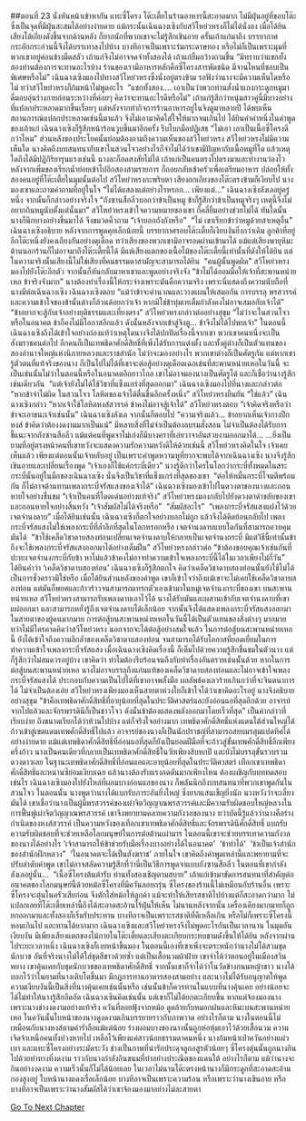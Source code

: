 ##ตอนที่ 23 นั่งหันหน้าเข้าหากัน แทะซี่โครง
โต๊ะเตี้ยในร้านอาหารนี้สะอาดมาก ไม่มีฝุ่นอยู่ที่ขอบโต๊ะซึ่งเป็นจุดที่มีฝุ่นสะสมได้อย่างง่ายดาย แม้กระนั้นเฉินฉางเซิงกับสวีโหย่วหรงก็ไม่ได้นั่งลง เมื่อได้ยินเสียงโต้เถียงดังขึ้นจากด้านหลัง ก็ยากนักที่พวกเขาจะไม่รู้สึกเขินอาย ครั้นเถ้าแก่มาถึง บรรยากาศกระอักกระอ่วนนี้จึงได้บรรเทาลงไปบ้าง
บางทีอาจเป็นเพราะร่มกระดาษทอง หรือไม่ก็เป็นเพราะมุมที่พวกเขาอยู่ค่อนข้างมืดสลัว เถ้าแก่จึงไม่อาจจดจำทั้งสองได้ เถ้าแก่ยิ้มกว้างถามขึ้น “มิทราบว่าแขกทั้งสองท่านต้องการจะทานอะไรบ้าง ร้านของเรามีอาหารหลักคือซี่โครงสารพัดชนิด มีจานไหนที่ชอบเป็นพิเศษหรือไม่”
เฉินฉางเซิงมองไปทางสวีโหย่วหรงซึ่งนั่งอยู่ตรงข้าม รอฟังว่านางจะมีความเห็นใดหรือไม่ ทว่าสวีโหย่วหรงก็ก้มหน้าไม่พูดอะไร
 “แขกทั้งสอง.... เอาเป็นว่าพวกท่านสั่งน้ำแกงกระดูกหมูมาดื่มอบอุ่นร่างกายก่อนระหว่างที่ค่อยๆ คิดว่าจะทานอะไรดีหรือไม่”
เถ้าแก่รู้สึกว่าหนุ่มสาวคู่นี้มีบางอย่างที่แปลกประหลาดมากขึ้นเรื่อยๆ แต่หลังจากทำกิจการร้านอาหารอยู่ในจิงตูมาหลายปี ได้พบเห็นสถานการณ์แปลกประหลาดเช่นนี้มาแล้ว จึงไม่เอามาคิดใส่ใจให้มากจนเกินไป
ได้ยินคำคำหนึ่งในคำพูดของเถ้าแก่ เฉินฉางเซิงก็รู้สึกหน้าร้อนวูบขึ้นมาอีกครั้ง รีบโบกมือปฏิเสธ “ไม่เอา เอาเป็นเนื้อซี่โครงดีกว่าไหม”
ส่วนหลังของประโยคนั้นย่อมต้องถามถึงความเห็นของสวีโหย่วหรง สวีโหย่วหรงไม่มีความเห็นใด นางคิดถึงบทสนทนากับเขาในสวนโจวอย่างไรก็จำไม่ได้ว่าเขามีปัญหากับเนื้อหมูที่ใด แล้วเหตุใดถึงได้มีปฏิกิริยารุนแรงเช่นนี้ นางละก็อดสงสัยไม่ได้
เถ้าแก่เป็นคนตรงไปตรงมาและทำงานว่องไว หลังจากเพิ่มของเรียกน้ำย่อยเข้าไปอีกสองสามรายการ ก็ถอยกลับเข้าครัวเพื่อเตรียมอาหาร ปล่อยให้ทั้งสองคนอยู่ที่โต๊ะเตี้ยในมุมนั้นต่อไป สวีโหย่วหรงกะพริบตา เสียงถกเถียงของโต๊ะตรงข้ามก็เงียบไป นางมองเขาและถามคำถามที่อยู่ในใจ
“ไม่ได้แสลงแต่อย่างไรหรอก... เพียงแต่...”
เฉินฉางเซิงลังเลอยู่ครู่หนึ่ง จากนั้นก็กล่าวอย่างจริงใจ “ถังซานสือลิ่วบอกว่าข้าเป็นหมู ข้าก็รู้สึกว่าข้าเป็นหมูจริงๆ เหตุนี้จึงไม่อยากกินหมูนับตั้งแต่นั้นมา”
สวีโหย่วหรงเข้าใจความหมายของเขา ก็คลี่ยิ้มอย่างช่วยไม่ได้ ทันใดนั้นนางก็นึกบางอย่างขึ้นมาได้ จึงขมวดคิ้วถาม “เจ้าบอกถังถังหรือ”
 “ไม่ เขาเรียกข้าว่าหมูด้วยสาเหตุอื่น” เฉินฉางเซิงอธิบาย
หลังจากการพูดคุยเล็กน้อยนี้ บรรยากาศรอบโต๊ะเตี้ยก็เงียบงันยิ่งกว่าเดิม ลูกค้าที่อยู่อีกโต๊ะหนึ่งยังคงเถียงกันอย่างดุเดือด ทว่าเสียงของพวกเขามิอาจรอดผ่านเข้ามาได้ แม้แต่เสียงพายุหิมะด้านนอกร้านก็ไม่อาจมาถึงโต๊ะเตี้ยนี้ได้ มีแต่เสียงแตกของเนื้อไม้ของโต๊ะเตี้ยนี้เท่านั้นที่ดังให้ได้ยิน แต่ในความจริงนั้นเสียงนี้ไม่ใช่เสียงที่คนธรรมดาสามัญจะสามารถได้ยิน
 “คนผู้นั้นพูดผิด”
สวีโหย่วหรงมองไปยังโต๊ะอีกตัว จากนั้นก็หันกลับมาหาเขาและพูดอย่างจริงจัง “ข้าไม่ได้ออมมือให้เจ้าที่สะพานหน่ายเหอ ข้าจริงจังมาก”
นางต้องทำเรื่องนี้ให้กระจ่างเพราะมันคือความจริง เพราะนี่แสดงถึงความนับถือที่นางมีต่อเฉินฉางเซิง
เฉินฉางเซิงตอบ “แม้ว่าข้าจะคำนวณและวางแผนให้เสมอกัน การบรรลุ พรสวรรค์และความเข้าใจของข้านั้นต่างก็ล้วนด้อยกว่าเจ้า หากมิใช่ข้าทุ่มเทเต็มกำลังคงไม่อาจเสมอกับเจ้าได้”
“ข้าอยากจะสู้กับเจ้าอย่างยุติธรรมและเที่ยงตรง”
สวีโหย่วหรงกล่าวต่ออย่างสุขุม “ไม่ว่าจะในสวนโจวหรือในอนาคต ข้าก็คงไม่มีโอกาสอีกแล้ว ดังนั้นหลังจากเข้าสู่จิงตู... ข้าจึงไม่ได้ไปพบเจ้า”
ในตอนนี้เฉินฉางเซิงถึงได้เข้าใจอย่างถ่องแท้ว่าเหตุใดนางจึงได้ปกปิดเรื่องนี้จากเขา
พวกเขาคนหนึ่งจะเป็นสังฆราชคนต่อไป อีกคนก็เป็นเทพธิดาศักดิ์สิทธิ์ที่เพิ่งได้รับการแต่งตั้ง และทั้งคู่ต่างก็เป็นตัวแทนของสองอำนาจใหญ่แห่งนิกายหลวงและราชสำนัก ไม่ว่าจะมองอย่างไร พวกเขาต่างก็เป็นศัตรูกัน แต่หากเขารู้ตัวตนที่แท้จริงของนาง ก็เป็นไปไม่ได้ที่เขาจะต่อสู้อย่างดุเดือดเฉกเช่นที่สะพานหน่ายเหอในวันนี้ จะเป็นเช่นนั้นไม่ว่าในตอนนี้หรือในอนาคตอีกยาวไกล
เขาไม่อาจมองนางเป็นศัตรูได้ และก็เชื่อว่านางรู้สึกเช่นเดียวกัน
 “แต่เจ้ายังไม่ได้ใช้วิชาที่แข็งแกร่งที่สุดออกมา”
เฉินฉางเซิงมองไปที่นางและกล่าวต่อ “หากข้าจำไม่ผิด ในสวนโจว โลหิตของเจ้าได้ตื่นขึ้นอีกครั้งหนึ่ง”
สวีโหย่วหรงยืนยัน “ใช่แล้ว”
เฉินฉางเซิงกล่าว “หากเจ้าใช้โลหิตหงส์สวรรค์ ข้าคงไม่อาจสู้เจ้าได้”
สวีโหย่วหรงตอบ “เจ้าคิดจริงหรือว่าข้าจะเอาชนะเจ้าเช่นนั้น”
เฉินฉางเซิงลังเล จากนั้นก็ตอบไป “ความจริงแล้ว... ข้าอยากเห็นเจ้ากางปีกหงส์ ข้าคิดว่าต้องงดงามมากเป็นแน่”
มีหลายสิ่งที่ไม่จำเป็นต้องอบรมสั่งสอน ไม่จำเป็นต้องได้รับการชี้แนะจากถังซานสือลิ่ว แม้แต่คนที่พูดจาไม่เก่งก็มีบางคราที่เอ่ยวาจาอันสวยงามออกมาได้...
...ยิ่งเป็นยามที่อยู่ตรงหน้าคนที่เขาหวังจะแสดงความรักความหวังดีให้ด้วยเช่นนี้
สวีโหย่วหรงคิดในใจ เจ้าเคยเห็นแล้ว เพียงแต่ตอนนั้นเจ้าหลับอยู่
เป็นเพราะคำพูดหวานหูที่ยากจะพบได้จากเฉินฉางเซิง นางจึงรู้สึกเขินอายและเปลี่ยนเรื่องพูด “เจ้าเองก็ใช้แค่กระบี่เดียว”
นางรู้ดีกว่าใครในโลกว่ากระบี่ทั้งหมดในสระกระบี่นั้นอยู่ในมือของเฉินฉางเซิง นั่นจึงเป็นวิชาที่แข็งแกร่งที่สุดของเขา
 “ต่อให้หมื่นกระบี่โจมตีพร้อมกัน ก็ไม่อาจต้านทานเพลงกระบี่จรัสแสงของเจ้าได้”
เฉินฉางเซิงมองเข้าไปในดวงตาของนางและถอนหายใจอย่างชื่นชม “เจ้าเป็นคนที่โดดเด่นอย่างแท้จริง”
สวีโหย่วหรงมองกลับไปยังดวงตาดำขลับของเขาและถอนหายใจอย่างสิ้นหวัง “เจ้าสัมผัสไม่ได้จริงหรือ”
 “สัมผัสอะไร”
 “เพลงกระบี่จรัสแสงแฝงไว้ด้วยเจตจำนงดาบ”
เมื่อได้ยินเช่นนั้น เฉินฉางเซิงก็ตกใจอย่างบอกไม่ถูก แล้วจึงได้คิดย้อนกลับไป เพลงกระบี่จรัสแสงไม่ใช่เพลงกระบี่ที่ล้ำลึกที่สุดในโลกหรอกหรือ เจตจำนงดาบแบบใดกันที่สามารถควบคุมมันได้
 “ข้าใช้เคล็ดวิชาดาบสองท่อนเปลี่ยนเจตจำนงดาบให้กลายเป็นเจตจำนงกระบี่ มีแต่วิธีนี้เท่านั้นข้าถึงจะใช้เพลงกระบี่จรัสแสงออกมาได้อย่างเต็มฝืน”
สวีโหย่วหรงกล่าวต่อ “ข้าต้องขอบคุณเจ้าเช่นกันที่ปะทะเจตจำนงกระบี่กับข้า หาไม่แล้วข้าคงไม่อาจทำความเข้าใจเพลงกระบี่นี้ได้ในเวลาเพียงไม่กี่วัน”
ได้ยินคำว่า ‘เคล็ดวิชาดาบสองท่อน’ เฉินฉางเซิงก็รู้สึกตกใจ คิดว่าเคล็ดวิชาดาบสองท่อนนั้นยังใช้ไม่ได้เป็นการชั่วคราวมิใช่หรือ เมื่อได้ยินส่วนหลังของคำพูด เขาก็เข้าใจว่าถึงแม้เขาจะไม่เคยใช้เคล็ดวิชาดาบสองท่อน แต่มันก็พยศและก้าวร้าวจนสามารถแทรกตัวเองเข้ามาในหมู่เจตจำนงกระบี่ของเขา บนสะพานหน่ายเหอ สวีโหย่วหรงสามารถรับเพลงดาบเอาไว้ได้ นางได้รับมันและผสานเข้ากับเจตจำนงดาบที่เขาแผ่ออกมา และสามารถหยั่งรู้ถึงเจตจำนงดาบได้เล็กน้อย จากนั้นจึงได้แสดงเพลงกระบี่จรัสแสงออกมา
ในสายตาของผู้คนมากมาย การต่อสู้บนสะพานหน่ายเหอในวันนี้ได้เป็นตัวแทนของสิ่งต่างๆ มากมาย ทว่าไม่มีใครคาดคิดว่าสวีโหย่วหรง นอกจากจะได้ต่อสู้อย่างสมใจแล้ว ในการต่อสู้บนสะพานหน่ายเหอนี้ ยังได้เข้าใจถึงความลึกล้ำของเคล็ดวิชาดาบสองท่อน จนสามารถได้รับโอกาสที่ยอดเยี่ยมในการทำความเข้าใจเพลงกระบี่จรัสแสง
เมื่อเฉินฉางเซิงคิดเรื่องนี้ ก็เต็มไปด้วยความรู้สึกชื่นชมในตัวนาง แต่ก็รู้สึกว่าไม่สมควรอยู่บ้าง เขาคิดว่า ทำไมต้องรีบร้อนจนถึงกับทำเรื่องอันตรายเช่นนั้นด้วย หากในการต่อสู้บนสะพานหน่ายเหอ นางไม่อาจบรรลุถึงแก่นแท้ของเคล็ดวิชาดาบสองท่อนและไม่อาจเข้าใจเพลงกระบี่จรัสแสงได้ ประกอบกับความเป็นไปได้ที่เขาอาจพลั้งมือ ผลลัพธ์คงเลวร้ายเกินกว่าที่จะจินตนาการได้
ไม่จำเป็นต้องเอ่ย สวีโหย่วหรงเพียงมองเห็นสายตาห่วงใยก็เข้าใจได้ว่าเขาคิดอะไรอยู่ นางจึงอธิบายอย่างสุขุม “ข้าคือเทพธิดาศักดิ์สิทธิ์ที่อายุน้อยที่สุดในประวัติศาสตร์และยังอ่อนแอที่สุดอีกด้วย อาจารย์จากไปแล้วและจักรพรรดินีก็เป็นชาวโจว ดังนั้นข้าต้องแสดงพลังออกมาโดยเร็วที่สุด”
เป็นคำกล่าวที่เรียบง่าย ถึงขนาดเรียกได้ว่าห้วนไปบ้าง แต่ก็จริงใจอย่างมาก
เทพธิดาศักดิ์สิทธิ์แห่งแดนใต้ส่วนใหญ่ได้ก้าวเข้าสู่เขตแดนเทพศักดิ์สิทธิ์ไปแล้ว อาจารย์ของนางก็เป็นนักปราชญ์ที่สามารถสยบมรสุมแปดทิศได้อย่างง่ายดาย แม้แต่เทพธิดาศักดิ์สิทธิ์ที่อ่อนแอที่สุดก็ยังเป็นยอดฝีมือที่จะก้าวสู่ขั้นเทพศักดิ์สิทธิ์อีกเพียงครึ่งก้าว นางเป็นคนเดียวที่กลายเป็นเทพธิดาศักดิ์สิทธิ์ในวัยเพียงสิบหกปี และยังไม่บรรลุขั้นรวบรวมดวงดาวเลย
ในฐานะเทพธิดาศักดิ์สิทธิ์ที่อ่อนแอและอายุน้อยที่สุดในประวัติศาสตร์ เทือกเขาเทพธิดาศักดิ์สิทธิ์และหนานซีย่อมเงียบเฉย แล้วนางต้องรับแรงกดดันมากเพียงไหน ต้องเผชิญกับบททดสอบเช่นไร
เฉินฉางเซิงมองไปยังไหล่ที่ผอมบางอ่อนแอของนาง ก็พลันนึกถึงบทสนทนาที่พวกเขาพูดกันในสวนโจว ในตอนนั้น นางพูดว่านางได้แบกรับภาระอันยิ่งใหญ่ ซึ่งยากแสนเข็ญยิ่งนัก นางหวังว่าจะเลี่ยงมันได้ เขาเชื่อว่านางเป็นผู้มีพรสวรรค์ของเผ่าจิตวิญญาณพรสวรรค์และมีความรับผิดชอบใหญ่หลวงในการฟื้นฟูเผ่าจิตวิญญาณพรสวรรค์ เขาจึงพยายามคลายความกังวลของนาง ทว่าบัดนี้รู้แล้วว่านางคือร่างกำเนิดของหงส์สวรรค์ เป็นความหวังของเทือกเขาเทพธิดาศักดิ์สิทธิ์และจักรพรรดินีศักดิ์สิทธิ์ แบกรับความรับผิดชอบที่จะช่วยเหลือโลกมนุษย์ในการต่อต้านเผ่ามาร ในตอนนี้เขาจะช่วยบรรเทาความกังวลของนางได้อย่างไร
‘เจ้าสามารถให้ข้าช่วยรับมือเรื่องบางอย่างได้ในอนาคต’
 ‘ข้าทำได้’
 ‘ข้าเป็นเจ้าสำนักของสำนักฝึกหลวง”
 ‘ในอนาคตจะได้เป็นสังฆราช’
ภายในใจ เขาคิดถึงคำพูดเหล่านี้และพยายามที่จะปรับลำดับคำพูด เขาไม่อาจสลัดความรู้สึกที่ว่านี่เป็นวิธีการพูดจาแบบถังซานสือลิ่ว ในตอนที่เขากำลังลังเลอยู่นั้น...
 “เนื้อซี่โครงต้นตำรับ ท่านทั้งสองเชิญตามสบาย”
เถ้าแก่เข้ามาขัดการสนทนาที่สำคัญต่ออนาคตของโลกมนุษย์นี้ด้วยหม้อซี่โครงที่มีควันลอยกรุ่น
ซี่โครงของร้านนี้ไม่เหมือนกับร้านอื่น เพราะซี่โครงจะตุ๋นในครัวเสียก่อน จึงตักใส่หม้อให้ลูกค้า แม้จะทำให้เสียรสชาติไปบ้างแต่ก็สะอาดกว่ามาก ไม่แปลกเลยที่โต๊ะเตี้ยเหล่านี้ถึงได้สะอาดสะอ้านไร้ฝุ่นให้เห็น
ไม่นานหลังจากนั้น เครื่องเคียงมากมายก็ถูกยกออกมาและทั้งสองก็เริ่มรับประทาน
บางทีอาจเป็นเพราะรสชาติที่ดีเหลือเกิน หรือไม่ก็เพราะซี่โครงนี้หอมเกินไป และทานได้ยากมาก เฉินฉางเซิงและสวีโหย่วหรงจึงไม่พูดอะไรกันเป็นเวลานาน
ในมุมอันเงียบงัน มีเพียงเสียงแตกของไม้ภายในโต๊ะเตี้ยและเสียงตะเกียบกระทบชามดังขึ้นให้ได้ยิน
หลังจากผ่านไประยะเวลาหนึ่ง เฉินฉางเซิงก็เงยหน้าขึ้นมอง ในตอนนี้เองที่เขาเพิ่งจะตระหนักว่านางไม่ได้สวมชุดนักบวช อันที่จริงนางไม่ได้ใส่ชุดสีขาวด้วยซ้ำ แต่เป็นเสื้อนวมผ้าฝ้าย เขาจำได้ว่าตอนอยู่ในเมืองสวินหยาง เขาคุ้นเคยกับชุดนักบวชของเทพธิดาศักดิ์สิทธิ์ จากนั้นเขาก็จำได้ว่าในวัดข้างถนนหญ้าขาว นางได้บอกไว้ว่าในยามที่นางเติบโตขึ้นมา มีกฎการทานอาหารสองสามอย่าง และนางไม่ได้รับอนุญาตให้พูด ความเงียบงันนี้เป็นสิ่งที่นางคุ้นเคยเช่นนั้นหรือ
เช่นนั้นข้าก็ควรทานในแบบที่นางคุ้นเคย อย่างน้อยจะได้ไม่ทำให้นางรู้สึกอึดอัด
เฉินฉางเซินคิดเช่นนั้น แต่เขาก็ไม่ได้ยกตะเกียบขึ้น หากแต่จ้องมองนาง
เพราะนางช่างงดงามอย่างแท้จริง
ควันที่ลอยฟุ้งจากหม้อ ดูคล้ายกับหมอกฝนและหิมะบนสะพานหน่ายเหอ ในควันนั้นใบหน้าของนางดูงดงามเกินบรรยายราวกับภาพวาด
อย่างไรก็ตาม นางในตอนนี้ไม่เหมือนกับนางหงส์ตามคำร่ำลือแม้แต่น้อย
ร่างผอมบางของนางนั้นถูกห่อหุ้มเอาไว้ด้วยเสื้อนวม ความเจิดจ้าเหนือคนทั้งปวงหายไป เหลือไว้เพียงแค่สาวน้อยธรรมดาคนหนึ่ง
นางก้มหน้าเป่าควันอย่างแผ่วเบา และแทะซี่โครงอย่างระมัดระวัง ช่างเป็นภาพที่น่ารักประดุจลูกอสูรตัวน้อยๆ
ซี่โครงตุ๋นนั้นถูกนางกินไปด้วยท่าทางที่งดงาม ราวกับนางกำลังกินขนมที่ทำอย่างประณีตของแดนใต้ อย่างไรก็ตาม แม้ว่านางจะกินอย่างงดงาม ความเร็วนั้นก็ไม่ได้น้อยเลย ในเวลาไม่นานโต๊ะตรงหน้านางก็มีกระดูกที่สะอาดสะอ้านกองสูงอยู่
ใบหน้านางแดงเรื่อเล็กน้อย บางทีอาจเป็นเพราะความร้อน หรือเพราะว่านางเขินอาย หรือบางทีอาจเป็นเพราะว่านางสัมผัสได้ว่าเขาจ้องมองมาอย่างไม่ละสายตา


[Go To Next Chapter]( ./533.md)